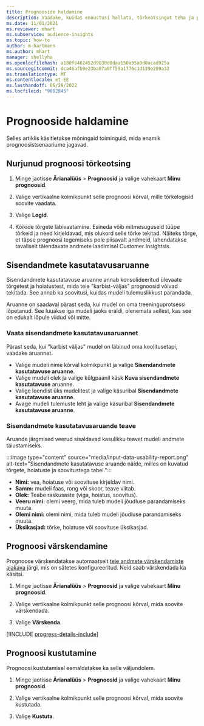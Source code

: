 ```yaml
---
title: Prognooside haldamine
description: Vaadake, kuidas ennustusi hallata, tõrkeotsingut teha ja prognoose määratleda.
ms.date: 11/01/2021
ms.reviewer: mhart
ms.subservice: audience-insights
ms.topic: how-to
author: m-hartmann
ms.author: mhart
manager: shellyha
ms.openlocfilehash: a180f6462452d9830d0daa150a35a9d0acad925a
ms.sourcegitcommit: dca46afb9e23ba87a0ff59a1776c1d139e209a32
ms.translationtype: MT
ms.contentlocale: et-EE
ms.lasthandoff: 06/29/2022
ms.locfileid: "9082845"
---
```

# <a name="manage-predictions"></a>Prognooside haldamine

Selles artiklis käsitletakse mõningaid toiminguid, mida enamik prognoosistsenaariume jagavad.

## <a name="troubleshoot-a-failed-prediction"></a>Nurjunud prognoosi tõrkeotsing

1. Minge jaotisse **Ärianalüüs** > **Prognoosid** ja valige vahekaart **Minu prognoosid**.

1. Valige vertikaalne kolmikpunkt selle prognoosi kõrval, mille tõrkelogisid soovite vaadata.

1. Valige **Logid**.

1. Kõikide tõrgete läbivaatamine. Esineda võib mitmesuguseid tüüpe tõrkeid ja need kirjeldavad, mis olukord selle tõrke tekitad. Näiteks tõrge, et täpse prognoosi tegemiseks pole piisavalt andmeid, lahendatakse tavaliselt täiendavate andmete laadimisel Customer Insightsis.

## <a name="input-data-usability-report"></a>Sisendandmete kasutatavusaruanne

Sisendandmete kasutatavuse aruanne annab konsolideeritud ülevaate tõrgetest ja hoiatustest, mida teie "karbist-väljas" prognoosid võivad tekitada. See annab ka soovitusi, kuidas mudeli tulemuslikkust parandada.

Aruanne on saadaval pärast seda, kui mudel on oma treeninguprotsessi lõpetanud. See luuakse iga mudeli jaoks eraldi, olenemata sellest, kas see on edukalt lõpule viidud või mitte.

### <a name="view-the-input-data-usability-report"></a>Vaata sisendandmete kasutatavusaruannet

Pärast seda, kui "karbist väljas" mudel on läbinud oma koolitusetapi, vaadake aruannet.
- Valige mudeli nime kõrval kolmikpunkt ja valige **Sisendandmete kasutatavuse aruanne**.
- Valige mudeli olek ja valige külgpaanil käsk **Kuva sisendandmete kasutatavuse** aruanne.
- Valige loendist üks mudelitest ja valige käsuribal **Sisendandmete kasutatavuse aruanne**.
- Avage mudeli tulemuste leht ja valige käsuribal **Sisendandmete kasutatavuse aruanne**.

### <a name="information-in-the-input-data-usability-report"></a>Sisendandmete kasutatavusaruande teave

Aruande järgmised veerud sisaldavad kasulikku teavet mudeli andmete täiustamiseks.

:::image type="content" source="media/input-data-usability-report.png" alt-text="Sisendandmete kasutatavuse aruande näide, milles on kuvatud tõrgete, hoiatuste ja soovitustega tabel.":::

- **Nimi:** vea, hoiatuse või soovituse kirjeldav nimi.
- **Samm:** mudeli faas, rong või skoor, teave viitab.
- **Olek:** Teabe raskusaste (viga, hoiatus, soovitus).
- **Veeru nimi:** olemi veerg, mida tuleb mudeli jõudluse parandamiseks muuta.
- **Olemi nimi:** olemi nimi, mida tuleb mudeli jõudluse parandamiseks muuta.
- **Üksikasjad:** tõrke, hoiatuse või soovituse üksikasjad.

## <a name="refresh-a-prediction"></a>Prognoosi värskendamine

Prognoose värskendatakse automaatselt [teie andmete värskendamiste ajakava](system.md#schedule-tab) järgi, mis on sätetes konfigureeritud. Neid saab värskendada ka käsitsi.

1. Minge jaotisse **Ärianalüüs** > **Prognoosid** ja valige vahekaart **Minu prognoosid**.

1. Valige vertikaalne kolmikpunkt selle prognoosi kõrval, mida soovite värskendada.

1. Valige **Värskenda**.

[!INCLUDE [progress-details-include](includes/progress-details-pane.md)]

## <a name="delete-a-prediction"></a>Prognoosi kustutamine

Prognoosi kustutamisel eemaldatakse ka selle väljundolem.

1. Minge jaotisse **Ärianalüüs** > **Prognoosid** ja valige vahekaart **Minu prognoosid**.

1. Valige vertikaalne kolmikpunkt selle prognoosi kõrval, mida soovite kustutada.

1. Valige **Kustuta**.
